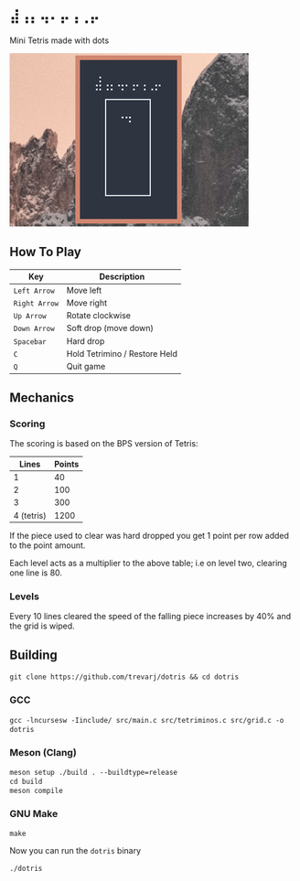 # `⣼⢠⡄⢤⠄⡤⢠⢀⡤`

Mini Tetris made with dots

![gameplay](./dotris.gif)

## How To Play

Key           | Description
---           | ---
`Left Arrow`  | Move left
`Right Arrow` | Move right
`Up Arrow`    | Rotate clockwise
`Down Arrow`  | Soft drop (move down)
`Spacebar`    | Hard drop
`C`           | Hold Tetrimino / Restore Held
`Q`           | Quit game

## Mechanics

### Scoring

The scoring is based on the BPS version of Tetris:

Lines      | Points
---        | ---
1          | 40
2          | 100
3          | 300
4 (tetris) | 1200

If the piece used to clear was hard dropped you get 1 point per row added to the point amount.

Each level acts as a multiplier to the above table; i.e on level two, clearing one line is 80.

### Levels

Every 10 lines cleared the speed of the falling piece increases by 40% and the grid is wiped.

## Building

```
git clone https://github.com/trevarj/dotris && cd dotris
```

### GCC

```
gcc -lncursesw -Iinclude/ src/main.c src/tetriminos.c src/grid.c -o dotris
```

### Meson (Clang)
```
meson setup ./build . --buildtype=release
cd build
meson compile
```

### GNU Make
```
make
```

Now you can run the `dotris` binary

```
./dotris
```

